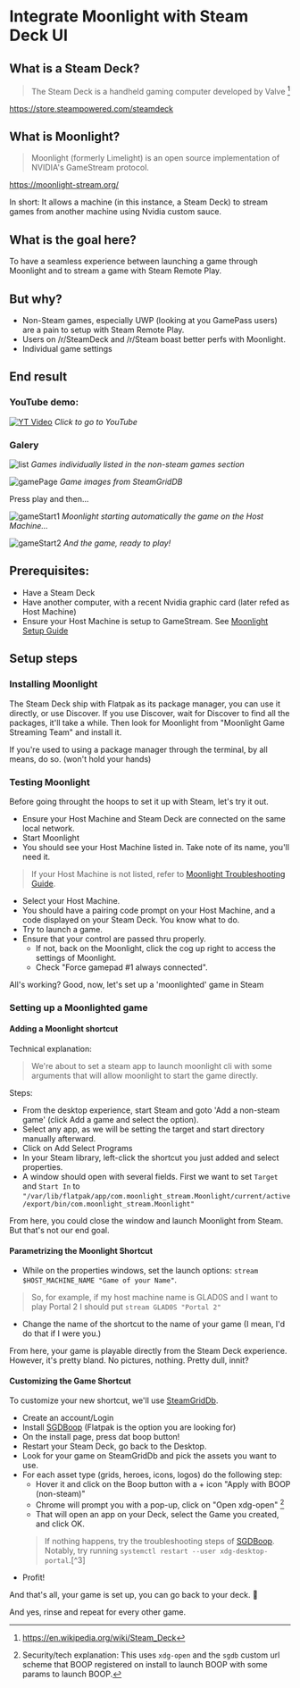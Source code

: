# Integrate Moonlight with Steam Deck UI

## What is a Steam Deck?

> The Steam Deck is a handheld gaming computer developed by Valve [^1]

https://store.steampowered.com/steamdeck

## What is Moonlight?

> Moonlight (formerly Limelight) is an open source implementation of NVIDIA's GameStream protocol.

https://moonlight-stream.org/

In short: It allows a machine (in this instance, a Steam Deck) to stream games from another machine using Nvidia custom sauce.

## What is the goal here?

To have a seamless experience between launching a game through Moonlight and to stream a game with Steam Remote Play.

## But why?

- Non-Steam games, especially UWP (looking at you GamePass users) are a pain to setup with Steam Remote Play.
- Users on /r/SteamDeck and /r/Steam boast better perfs with Moonlight.
- Individual game settings

## End result

### YouTube demo:
[![YT Video](https://img.youtube.com/vi/CRi0XUmZWoc/0.jpg)](https://www.youtube.com/watch?v=CRi0XUmZWoc)
_Click to go to YouTube_

### Galery


![list](./assets/00.jpg)
_Games individually listed in the non-steam games section_

![gamePage](./assets/01.jpg)
_Game images from SteamGridDB_

Press play and then... 

![gameStart1](./assets/02.jpg)
_Moonlight starting automatically the game on the Host Machine..._

![gameStart2](./assets/03.jpg)
_And the game, ready to play!_

## Prerequisites:
 - Have a Steam Deck
 - Have another computer, with a recent Nvidia graphic card (later refed as Host Machine)
 - Ensure your Host Machine is setup to GameStream. See [Moonlight Setup Guide](https://github.com/moonlight-stream/moonlight-docs/wiki/Setup-Guide#quick-setup-instructions)

## Setup steps

### Installing Moonlight

The Steam Deck ship with Flatpak as its package manager, you can use it directly, or use Discover.
If you use Discover, wait for Discover to find all the packages, it'll take a while. Then look for Moonlight from "Moonlight Game Streaming Team" and install it.

If you're used to using a package manager through the terminal, by all means, do so. (won't hold your hands)

### Testing Moonlight

Before going throught the hoops to set it up with Steam, let's try it out.
- Ensure your Host Machine and Steam Deck are connected on the same local network.
- Start Moonlight
- You should see your Host Machine listed in. Take note of its name, you'll need it.
> If your Host Machine is not listed, refer to [Moonlight Troubleshooting Guide](https://github.com/moonlight-stream/moonlight-docs/wiki/Troubleshooting).
- Select your Host Machine.
- You should have a pairing code prompt on your Host Machine, and a code displayed on your Steam Deck. You know what to do.
- Try to launch a game.
- Ensure that your control are passed thru properly.
  - If not, back on the Moonlight, click the cog up right to access the settings of Moonlight.
  - Check "Force gamepad #1 always connected".

All's working? Good, now, let's set up a 'moonlighted' game in Steam

### Setting up a Moonlighted game

#### Adding a Moonlight shortcut
Technical explanation:
>We're about to set a steam app to launch moonlight cli with some arguments that will allow moonlight to start the game directly.

Steps:

- From the desktop experience, start Steam and goto 'Add a non-steam game' (click Add a game and select the option).
- Select any app, as we will be setting the target and start directory manually afterward.
- Click on Add Select Programs
- In your Steam library, left-click the shortcut you just added and select properties.
- A window should open with several fields. First we want to set `Target` and `Start In` to `"/var/lib/flatpak/app/com.moonlight_stream.Moonlight/current/active/export/bin/com.moonlight_stream.Moonlight"`

From here, you could close the window and launch Moonlight from Steam. But that's not our end goal.

#### Parametrizing the Moonlight Shortcut

- While on the properties windows, set the launch options: `stream $HOST_MACHINE_NAME "Game of your Name"`.
> So, for example, if my host machine name is GLAD0S and I want to play Portal 2 I should put `stream GLAD0S "Portal 2"`
- Change the name of the shortcut to the name of your game (I mean, I'd do that if I were you.)

From here, your game is playable directly from the Steam Deck experience. However, it's pretty bland. No pictures, nothing. Pretty dull, innit?

#### Customizing the Game Shortcut

To customize your new shortcut, we'll use [SteamGridDb](https://www.steamgriddb.com).

- Create an account/Login
- Install [SGDBoop](https://www.steamgriddb.com/boop) (Flatpak is the option you are looking for)
- On the install page, press dat boop button!
- Restart your Steam Deck, go back to the Desktop.
- Look for your game on SteamGridDb and pick the assets you want to use.
- For each asset type (grids, heroes, icons, logos) do the following step:
  - Hover it and click on the Boop button with a + icon "Apply with BOOP (non-steam)"
  - Chrome will prompt you with a pop-up, click on "Open xdg-open" [^2]
  - That will open an app on your Deck, select the Game you created, and click OK.
  > If nothing happens, try the troubleshooting steps of [SGDBoop](https://www.steamgriddb.com/boop).
  > Notably, try running `systemctl restart --user xdg-desktop-portal`.[^3]
- Profit!

And that's all, your game is set up, you can go back to your deck. :tada:

And yes, rinse and repeat for every other game.

[^1]: https://en.wikipedia.org/wiki/Steam_Deck
[^2]: Security/tech explanation: This uses `xdg-open` and  the `sgdb` custom url scheme that BOOP registered on install to launch BOOP with some params to launch BOOP.
